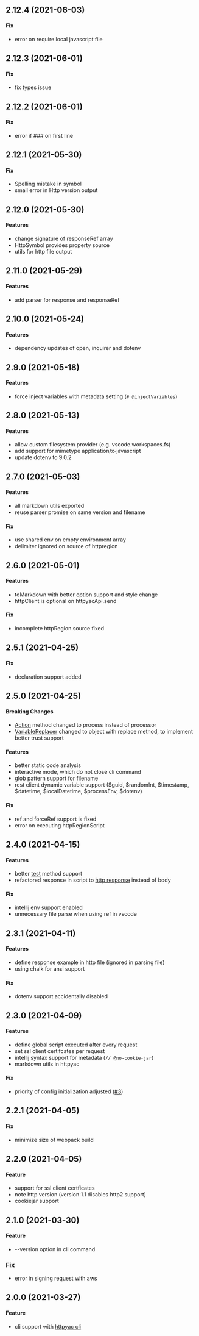 ## 2.12.4 (2021-06-03)

#### Fix
* error on require local javascript file

## 2.12.3 (2021-06-01)

#### Fix
* fix types issue

## 2.12.2 (2021-06-01)

#### Fix
* error if ### on first line

## 2.12.1 (2021-05-30)

#### Fix
* Spelling mistake in symbol
* small error in Http version output

## 2.12.0 (2021-05-30)

#### Features
* change signature of responseRef array
* HttpSymbol provides property source
* utils for http file output
## 2.11.0 (2021-05-29)

#### Features
* add parser for response and responseRef

## 2.10.0 (2021-05-24)

#### Features
* dependency updates of open, inquirer and dotenv

## 2.9.0 (2021-05-18)

#### Features
* force inject variables with metadata setting (`# @injectVariables`)

## 2.8.0 (2021-05-13)

#### Features
* allow custom filesystem provider (e.g. vscode.workspaces.fs)
* add support for mimetype application/x-javascript
* update dotenv to 9.0.2

## 2.7.0 (2021-05-03)

#### Features
* all markdown utils exported
* reuse parser promise on same version and filename

#### Fix
* use shared env on empty environment array
* delimiter ignored on source of httpregion

## 2.6.0 (2021-05-01)

#### Features
* toMarkdown with better option support and style change
* httpClient is optional on httpyacApi.send

#### Fix
* incomplete httpRegion.source fixed

## 2.5.1 (2021-04-25)

#### Fix

* declaration support added
## 2.5.0 (2021-04-25)

#### Breaking Changes

* [Action](https://github.com/AnWeber/httpyac/blob/main/src/models/httpRegionAction.ts#L7) method changed to process instead of processor
*  [VariableReplacer](https://github.com/AnWeber/httpyac/blob/main/src/models/variableReplacer.ts#L5) changed to object with replace method, to implement better trust support
#### Features

* better static code analysis
* interactive mode, which do not close cli command
* glob pattern support for filename
* rest client dynamic variable support ($guid, $randomInt, $timestamp, $datetime, $localDatetime, $processEnv, $dotenv)

#### Fix

* ref and forceRef support is fixed
* error on executing httpRegionScript

## 2.4.0 (2021-04-15)

#### Features

* better [test](https://github.com/AnWeber/httpyac/blob/main/examples/README.md#node-js-scripts) method support
* refactored response in script to [http response](https://github.com/AnWeber/httpyac/blob/main/src/models/httpResponse.ts) instead of body

#### Fix

* intellij env support enabled
* unnecessary file parse when using ref in vscode

## 2.3.1 (2021-04-11)

#### Features

* define response example in http file (ignored in parsing file)
* using chalk for ansi support

#### Fix

* dotenv support accidentally disabled

## 2.3.0 (2021-04-09)

#### Features

* define global script executed after every request
* set ssl client certifcates per request
* intellij syntax support for metadata (`// @no-cookie-jar`)
* markdown utils in httpyac

#### Fix

* priority of config initialization adjusted ([#3](https://github.com/AnWeber/httpyac/issues/3))

## 2.2.1 (2021-04-05)

#### Fix

* minimize size of webpack build

## 2.2.0 (2021-04-05)

#### Feature

* support for ssl client certficates
* note http version (version 1.1 disables http2 support)
* cookiejar support


## 2.1.0 (2021-03-30)

#### Feature

* --version option in cli command

### Fix

* error in signing request with aws

## 2.0.0 (2021-03-27)

#### Feature

* cli support with [httpyac cli](https://www.npmjs.com/package/httpyac)
